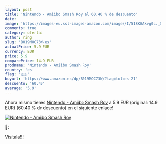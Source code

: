 ```yaml
---
layout: post
title: 'Nintendo - Amiibo Smash Roy al 60.40 % de descuento'
date: 
image: 'https://images-eu.ssl-images-amazon.com/images/I/518KGAkvg0L._SL200_.jpg'
comments: true
category: ofertas
author: ring
slug: 'B019MOC73W-es'
actualPrice: 5.9 EUR
currency: EUR
price: 5.9
comparePrice: 14.9 EUR
prodname: 'Nintendo - Amiibo Smash Roy'
country: 'es'
flag: '🇪🇸'
buyurl: 'https://www.amazon.es/dp/B019MOC73W/?tag=tolees-21'
descuento: '60.40'
average: '5.9'
---
```


Ahora mismo tienes [Nintendo - Amiibo Smash Roy](https://www.amazon.es/dp/B019MOC73W/?tag=tolees-21) a 5.9 EUR (original: 14.9 EUR) (60.40 %  de descuento) en el siguiente enlace!

[![Nintendo - Amiibo Smash Roy](https://images-eu.ssl-images-amazon.com/images/I/518KGAkvg0L._SL200_.jpg)](https://www.amazon.es/dp/B019MOC73W/?tag=tolees-21)

🔎:


[Visítala!!!](https://www.amazon.es/dp/B019MOC73W/?tag=tolees-21)
